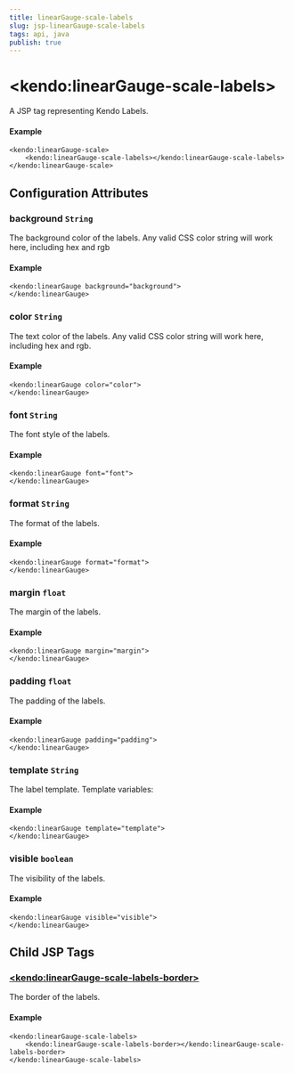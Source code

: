```yaml
---
title: linearGauge-scale-labels
slug: jsp-linearGauge-scale-labels
tags: api, java
publish: true
---
```


# \<kendo:linearGauge-scale-labels\>
A JSP tag representing Kendo Labels.

#### Example
    <kendo:linearGauge-scale>
        <kendo:linearGauge-scale-labels></kendo:linearGauge-scale-labels>
    </kendo:linearGauge-scale>


## Configuration Attributes


### background `String`

The background color of the labels.
Any valid CSS color string will work here, including hex and rgb

#### Example
    <kendo:linearGauge background="background">
    </kendo:linearGauge>



### color `String`

The text color of the labels.
Any valid CSS color string will work here, including hex and rgb.

#### Example
    <kendo:linearGauge color="color">
    </kendo:linearGauge>



### font `String`

The font style of the labels.

#### Example
    <kendo:linearGauge font="font">
    </kendo:linearGauge>



### format `String`

The format of the labels.

#### Example
    <kendo:linearGauge format="format">
    </kendo:linearGauge>



### margin `float`

The margin of the labels.

#### Example
    <kendo:linearGauge margin="margin">
    </kendo:linearGauge>



### padding `float`

The padding of the labels.

#### Example
    <kendo:linearGauge padding="padding">
    </kendo:linearGauge>



### template `String`

The label template.
Template variables:

#### Example
    <kendo:linearGauge template="template">
    </kendo:linearGauge>



### visible `boolean`

The visibility of the labels.

#### Example
    <kendo:linearGauge visible="visible">
    </kendo:linearGauge>



## Child JSP Tags

### [\<kendo:linearGauge-scale-labels-border\>](/api/wrappers/jsp/lineargauge/scale-labels-border)

The border of the labels.

#### Example

    <kendo:linearGauge-scale-labels>
        <kendo:linearGauge-scale-labels-border></kendo:linearGauge-scale-labels-border>
    </kendo:linearGauge-scale-labels>
 
